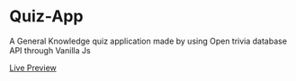 # Quiz-App
A General Knowledge quiz application made by using Open trivia database API through Vanilla Js

[Live Preview](https://sa-ion10.github.io/Quiz-App/)
